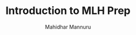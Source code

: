 ---
title: Introduction to MLH Prep
layout: page
author: Mahidhar Mannuru
img_name: post1-mlh.png
---